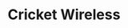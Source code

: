 ---
title: "Cricket Wireless"
url: /tucson/cricket-wireless-east-speedway-boulevard/
shop: mobile phone
---